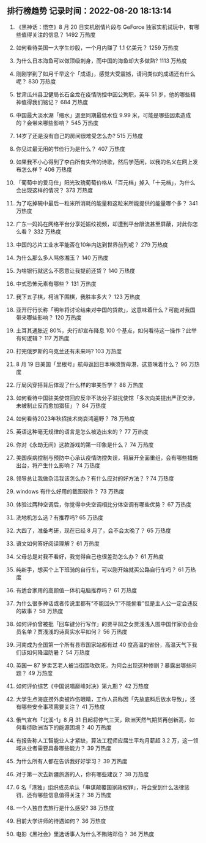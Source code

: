 
## 排行榜趋势 记录时间：2022-08-20 18:13:14
  
  1. 《黑神话：悟空》8 月 20 日实机剧情片段与 GeForce 独家实机试玩中，有哪些值得关注的信息？ 1492 万热度
    
  2. 如何看待美国一大学生炒股，一个月内赚了 1.1 亿美元？ 1259 万热度
    
  3. 为什么日本海鱼可以做顶级刺身，而中国的海鱼却大多做熟? 1113 万热度
    
  4. 刚刚学到了如月千早这个「成语」，感觉大受震撼，请问类似的成语还有什么呢？ 830 万热度
    
  5. 甘肃瓜州县卫健局长石金龙在疫情防控中因公殉职，英年 51 岁，他的哪些精神值得我们铭记？ 684 万热度
    
  6. 中国最大淡水湖「缩水」退至同期最低水位 9.99 米，可能是哪些因素造成的？会带来哪些影响？ 545 万热度
    
  7. 14岁了还是没有自己的房间很难受怎么办? 515 万热度
    
  8. 你见过最无用的节俭行为是什么？ 407 万热度
    
  9. 如果我不小心得到了李白所有失传的诗歌，然后学范闲，以我的名义在网上发布怎么样？ 406 万热度
    
  10. 「葡萄中的爱马仕」阳光玫瑰葡萄价格从「百元档」掉入「十元档」，为什么会出现这样的情况？ 373 万热度
    
  11. 为了吃掉碗中最后一粒米所消耗的能量和这粒米所能提供的能量哪个多？ 341 万热度
    
  12. 广东一妈妈在网络平台分享妊娠纹视频，却遭到平台限流甚至屏蔽，对此你怎么看？ 332 万热度
    
  13. 中国的芯片工业水平能否在10年内达到世界前列呢？ 279 万热度
    
  14. 为什么那么多人骂佟湘玉？ 140 万热度
    
  15. 为啥银行就这么不愿意让我提前还贷？ 140 万热度
    
  16. 中式恐怖元素有哪些？ 131 万热度
    
  17. 我下五子棋，柯洁下围棋，我胜率多大？ 123 万热度
    
  18. 亚开行行长称「明年将讨论结束对中国的贷款」，这意味着什么？可能对我国带来哪些影响？ 120 万热度
    
  19. 土耳其通胀近 80%，央行却宣布降息 100 个基点，如何看待这一操作？此举有何逻辑？ 117 万热度
    
  20. 打完俄罗斯的乌克兰还有未来吗? 103 万热度
    
  21. 8 月 19 日美国「里根号」航母返回日本横须贺母港，这意味着什么？ 96 万热度
    
  22. 厅局风穿搭背后体现了什么样的审美哲学？ 88 万热度
    
  23. 如何看待中国驻美使馆回应反华不法分子滋扰使馆「多次向美提出严正交涉，未被制止反而愈加猖狂」？ 84 万热度
    
  24. 如何看待2023年秋招技术岗哀鸿遍野？ 78 万热度
    
  25. 英语这种毫无规律的语言是怎么被造出来的？ 77 万热度
    
  26. 你对《永劫无间》这款游戏的第一印象是什么？ 74 万热度
    
  27. 美国疾病控制与预防中心承认疫情防控失误，将展开全面重组，会有哪些措施出台，将产生什么影响？ 74 万热度
    
  28. 领导总让我做杂活我该怎么办？有什么应对的好方法？   ? 74 万热度
    
  29. windows 有什么好用的截图软件？ 73 万热度
    
  30. 体验过两种空调后，你觉得中央空调相比分体空调有哪些优势？ 67 万热度
    
  31. 洗地机怎么选？有推荐吗? 65 万热度
    
  32. 大四了，准备考研，现在已经 8 月了，会不会太晚了？ 65 万热度
    
  33. 语文如何答好阅读理解？ 61 万热度
    
  34. 父母总是对我不看好，我觉得自己也很差劲怎么办？ 61 万热度
    
  35. 纯新手，想买个上下班骑的自行车，可以刚开始就买公路自行车吗？ 61 万热度
    
  36. 有适合家用的高颜值一体机电脑推荐吗？ 61 万热度
    
  37. 为什么很多神话或者传说里都有“不能回头”/“不能偷看”但是主人公一定会违反的故事？ 58 万热度
    
  38. 如何评价曾被批「回车键分行写作」的贾平凹之女贾浅浅入围中国作家协会会员名单？贾浅浅的诗真实水平如何？ 56 万热度
    
  39. 河南成为全国第一个所有县市国家站都有过 40 度高温的省份，高温天气下我们该如何降温防暑？ 54 万热度
    
  40. 英国一 87 岁卖艺老人被当街围攻砍死，为何会出现这种惨剧？暴露出哪些问题？ 49 万热度
    
  41. 如何评价综艺《中国说唱巅峰对决》第九期？ 42 万热度
    
  42. 大学生点海底捞外卖被炸伤眼睛，工作人员称因「先放底料后放水导致」，还有哪些安全事项需要关注？ 41 万热度
    
  43. 俄气宣布「北溪-1」8 月 31 日起将停气三天，欧洲天然气期货再创新高，如何看待欧洲当下的能源困境？ 40 万热度
    
  44. 有报告称人工智能业人才紧缺，算法工程师应届生平均月薪超 3.2 万，这一领域从业者需要具备哪些能力？ 39 万热度
    
  45. 为什么所有人都在告诉我好好学习？ 39 万热度
    
  46. 对于第一次去新疆旅游的人，你有哪些建议？ 38 万热度
    
  47. 6 名「港独」组织成员承认「串谋颠覆国家政权罪」，将会受到什么法律惩罚，还有哪些信息值得关注？ 38 万热度
    
  48. 一个人独自去旅行是什么感受? 38 万热度
    
  49. 目前大学讲师的待遇如何？ 36 万热度
    
  50. 电影《黑社会》里选话事人为什么不贿赂邓伯？ 36 万热度
    